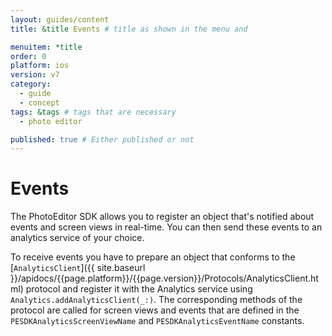 ```yaml
---
layout: guides/content
title: &title Events # title as shown in the menu and

menuitem: *title
order: 0
platform: ios
version: v7
category:
  - guide
  - concept
tags: &tags # tags that are necessary
  - photo editor

published: true # Either published or not
---
```

# Events

The PhotoEditor SDK allows you to register an object that's notified about events and screen views in real-time. You can then send these events to an analytics service of your choice.

To receive events you have to prepare an object that conforms to the [`AnalyticsClient`]({{ site.baseurl }}/apidocs/{{page.platform}}/{{page.version}}/Protocols/AnalyticsClient.html) protocol and register it with the Analytics service using `Analytics.addAnalyticsClient(_:)`. The corresponding methods of the protocol are called for screen views and events that are defined in the `PESDKAnalyticsScreenViewName` and `PESDKAnalyticsEventName` constants.
